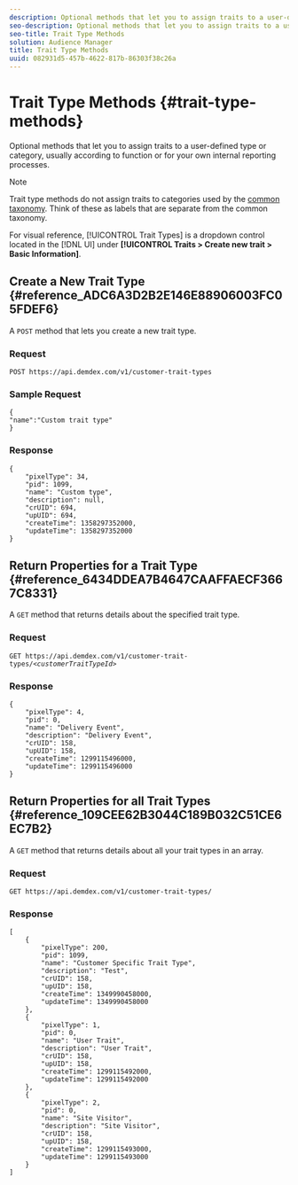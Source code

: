 ```yaml
---
description: Optional methods that let you to assign traits to a user-defined type or category, usually according to function or for your own internal reporting processes.
seo-description: Optional methods that let you to assign traits to a user-defined type or category, usually according to function or for your own internal reporting processes.
seo-title: Trait Type Methods
solution: Audience Manager
title: Trait Type Methods
uuid: 082931d5-457b-4622-817b-86303f38c26a
---
```


# Trait Type Methods {#trait-type-methods}

Optional methods that let you to assign traits to a user-defined type or category, usually according to function or for your own internal reporting processes.

<!-- c_rest_api_trait_types_intro.xml -->

>[!NOTE]
>
>Trait type methods do not assign traits to categories used by the [common taxonomy](../../api/rest-api-main/aam-api-taxonomy.md#taxonomic-api-methods). Think of these as labels that are separate from the common taxonomy.

For visual reference, [!UICONTROL Trait Types] is a dropdown control located in the [!DNL UI] under **[!UICONTROL Traits > Create new trait > Basic Information]**.

## Create a New Trait Type {#reference_ADC6A3D2B2E146E88906003FC05FDEF6}

A `POST` method that lets you create a new trait type.

<!-- r_rest_api_create_trait_type.xml -->

### Request

`POST https://api.demdex.com/v1/customer-trait-types`

### Sample Request

```
{
"name":"Custom trait type"
}
```

### Response

```
{
    "pixelType": 34,
    "pid": 1099,
    "name": "Custom type",
    "description": null,
    "crUID": 694,
    "upUID": 694,
    "createTime": 1358297352000,
    "updateTime": 1358297352000
}
```

## Return Properties for a Trait Type {#reference_6434DDEA7B4647CAAFFAECF3667C8331}

A `GET` method that returns details about the specified trait type.

<!-- r_rest_api_get_trait_type.xml -->

### Request

`GET https://api.demdex.com/v1/customer-trait-types/`*`<customerTraitTypeId>`*

### Response

```
{
    "pixelType": 4,
    "pid": 0,
    "name": "Delivery Event",
    "description": "Delivery Event",
    "crUID": 158,
    "upUID": 158,
    "createTime": 1299115496000,
    "updateTime": 1299115496000
}
```

## Return Properties for all Trait Types {#reference_109CEE62B3044C189B032C51CE6EC7B2}

A `GET` method that returns details about all your trait types in an array.

<!-- r_rest_api_get_trait_types.xml -->

### Request

`GET https://api.demdex.com/v1/customer-trait-types/`

### Response 

```
[
    {
        "pixelType": 200,
        "pid": 1099,
        "name": "Customer Specific Trait Type",
        "description": "Test",
        "crUID": 158,
        "upUID": 158,
        "createTime": 1349990458000,
        "updateTime": 1349990458000
    },
    {
        "pixelType": 1,
        "pid": 0,
        "name": "User Trait",
        "description": "User Trait",
        "crUID": 158,
        "upUID": 158,
        "createTime": 1299115492000,
        "updateTime": 1299115492000
    },
    {
        "pixelType": 2,
        "pid": 0,
        "name": "Site Visitor",
        "description": "Site Visitor",
        "crUID": 158,
        "upUID": 158,
        "createTime": 1299115493000,
        "updateTime": 1299115493000
    }
]
```
